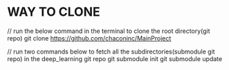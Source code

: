 # WAY TO CLONE

// run the below command in the terminal to clone the root directory(git repo)
git clone https://github.com/chaconinc/MainProject

// run two commands below to fetch all the subdirectories(submodule git repo) in the deep_learning git repo
git submodule init
git submodule update
